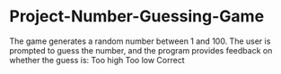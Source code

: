 # Project-Number-Guessing-Game
The game generates a random number between 1 and 100. The user is prompted to guess the number, and the program provides feedback on whether the guess is:  Too high Too low Correct
